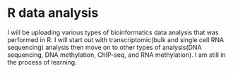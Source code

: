 # R data analysis
I will be uploading various types of bioinformatics data analysis that was performed in R. I will start out with transcriptomic(bulk and single cell RNA sequencing) analysis then move on to other types of analysis(DNA sequencing, DNA methylation, ChIP-seq, and RNA methylation). I am still in the process of learning.
